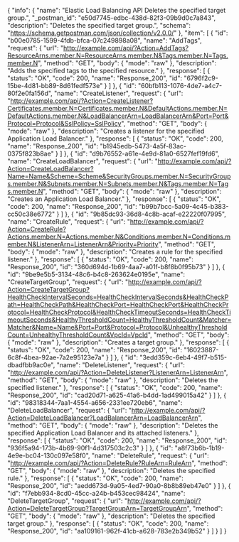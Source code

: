 {
  "info": {
    "name": "Elastic Load Balancing API Deletes the specified target group.",
    "_postman_id": "e50d7745-edbc-438d-82f3-09b9d0c7a843",
    "description": "Deletes the specified target group.",
    "schema": "https://schema.getpostman.com/json/collection/v2.0.0/"
  },
  "item": [
    {
      "id": "b00e0785-1599-4fdb-bfca-07c249898a08",
      "name": "AddTags",
      "request": {
        "url": "http://example.com/api/?Action=AddTags?ResourceArns.member.N=ResourceArns.member.N&Tags.member.N=Tags.member.N",
        "method": "GET",
        "body": {
          "mode": "raw"
        },
        "description": "Adds the specified tags to the specified resource."
      },
      "response": [
        {
          "status": "OK",
          "code": 200,
          "name": "Response_200",
          "id": "6796f2c9-15be-4d81-bb89-8d61fedf573e"
        }
      ]
    },
    {
      "id": "60bfb113-1076-4de7-a4c7-80f2e0fa156d",
      "name": "CreateListener",
      "request": {
        "url": "http://example.com/api/?Action=CreateListener?Certificates.member.N=Certificates.member.N&DefaultActions.member.N=DefaultActions.member.N&LoadBalancerArn=LoadBalancerArn&Port=Port&Protocol=Protocol&SslPolicy=SslPolicy",
        "method": "GET",
        "body": {
          "mode": "raw"
        },
        "description": "Creates a listener for the specified Application Load Balancer."
      },
      "response": [
        {
          "status": "OK",
          "code": 200,
          "name": "Response_200",
          "id": "b1945edb-5473-4a5f-83ac-0375f823b8ae"
        }
      ]
    },
    {
      "id": "d9b76552-a61e-4e9d-81a0-6527fef19fd6",
      "name": "CreateLoadBalancer",
      "request": {
        "url": "http://example.com/api/?Action=CreateLoadBalancer?Name=Name&Scheme=Scheme&SecurityGroups.member.N=SecurityGroups.member.N&Subnets.member.N=Subnets.member.N&Tags.member.N=Tags.member.N",
        "method": "GET",
        "body": {
          "mode": "raw"
        },
        "description": "Creates an Application Load Balancer."
      },
      "response": [
        {
          "status": "OK",
          "code": 200,
          "name": "Response_200",
          "id": "b99b7bcc-5a09-4c45-b383-cc50c38e6772"
        }
      ]
    },
    {
      "id": "9b85dc93-36d8-4c8b-acaf-e22220f07995",
      "name": "CreateRule",
      "request": {
        "url": "http://example.com/api/?Action=CreateRule?Actions.member.N=Actions.member.N&Conditions.member.N=Conditions.member.N&ListenerArn=ListenerArn&Priority=Priority",
        "method": "GET",
        "body": {
          "mode": "raw"
        },
        "description": "Creates a rule for the specified listener."
      },
      "response": [
        {
          "status": "OK",
          "code": 200,
          "name": "Response_200",
          "id": "360d694d-1b69-4aa7-a01f-b8f8b0f95b73"
        }
      ]
    },
    {
      "id": "9be9e5b5-3134-48c6-b4c8-263624e0195e",
      "name": "CreateTargetGroup",
      "request": {
        "url": "http://example.com/api/?Action=CreateTargetGroup?HealthCheckIntervalSeconds=HealthCheckIntervalSeconds&HealthCheckPath=HealthCheckPath&HealthCheckPort=HealthCheckPort&HealthCheckProtocol=HealthCheckProtocol&HealthCheckTimeoutSeconds=HealthCheckTimeoutSeconds&HealthyThresholdCount=HealthyThresholdCount&Matcher=Matcher&Name=Name&Port=Port&Protocol=Protocol&UnhealthyThresholdCount=UnhealthyThresholdCount&VpcId=VpcId",
        "method": "GET",
        "body": {
          "mode": "raw"
        },
        "description": "Creates a target group."
      },
      "response": [
        {
          "status": "OK",
          "code": 200,
          "name": "Response_200",
          "id": "16023887-6c8f-4bea-92ae-7a2e95123e7a"
        }
      ]
    },
    {
      "id": "3edd359c-6eb4-49f7-b515-dbadfbb9ac0e",
      "name": "DeleteListener",
      "request": {
        "url": "http://example.com/api/?Action=DeleteListener?ListenerArn=ListenerArn",
        "method": "GET",
        "body": {
          "mode": "raw"
        },
        "description": "Deletes the specified listener."
      },
      "response": [
        {
          "status": "OK",
          "code": 200,
          "name": "Response_200",
          "id": "cad20d71-a625-41a6-b4dd-1ad499015a42"
        }
      ]
    },
    {
      "id": "98318344-7aa1-4554-a656-2331ee720eb6",
      "name": "DeleteLoadBalancer",
      "request": {
        "url": "http://example.com/api/?Action=DeleteLoadBalancer?LoadBalancerArn=LoadBalancerArn",
        "method": "GET",
        "body": {
          "mode": "raw"
        },
        "description": "Deletes the specified Application Load Balancer and its attached listeners."
      },
      "response": [
        {
          "status": "OK",
          "code": 200,
          "name": "Response_200",
          "id": "936f5a94-173b-4b69-90f1-4d317503c2c3"
        }
      ]
    },
    {
      "id": "a8f73b6b-1b19-4e9e-bc04-130c097e58f0",
      "name": "DeleteRule",
      "request": {
        "url": "http://example.com/api/?Action=DeleteRule?RuleArn=RuleArn",
        "method": "GET",
        "body": {
          "mode": "raw"
        },
        "description": "Deletes the specified rule."
      },
      "response": [
        {
          "status": "OK",
          "code": 200,
          "name": "Response_200",
          "id": "aedd673d-9a05-4ed7-90a0-8b8b89eb47e0"
        }
      ]
    },
    {
      "id": "f7ebb934-8cd0-45cc-a24b-b453cec98424",
      "name": "DeleteTargetGroup",
      "request": {
        "url": "http://example.com/api/?Action=DeleteTargetGroup?TargetGroupArn=TargetGroupArn",
        "method": "GET",
        "body": {
          "mode": "raw"
        },
        "description": "Deletes the specified target group."
      },
      "response": [
        {
          "status": "OK",
          "code": 200,
          "name": "Response_200",
          "id": "aa109161-962f-41cb-a628-783e2b349b52"
        }
      ]
    }
  ]
}